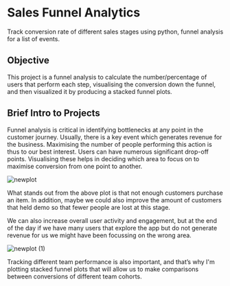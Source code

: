 # Sales Funnel Analytics
Track conversion rate of different sales stages using python, funnel analysis for a list of events.
 
## Objective
This project is a funnel analysis to calculate the number/percentage of users that perform each step, visualising the conversion down the funnel, and then visualized it by producing a stacked funnel plots.

## Brief Intro to Projects
Funnel analysis is critical in identifying bottlenecks at any point in the customer journey. Usually, there is a key event which generates revenue for the business. Maximising the number of people performing this action is thus to our best interest.
Users can have numerous significant drop-off points. Visualising these helps in deciding which area to focus on to maximise conversion from one point to another.

![newplot](https://user-images.githubusercontent.com/67898140/174881388-0c4e0a40-c26c-42af-b588-0baf45b41a9f.png)

What stands out from the above plot is that not enough customers purchase an item. In addition, maybe we could also improve the amount of customers that held demo so that fewer people are lost at this stage.

We can also increase overall user activity and engagement, but at the end of the day if we have many users that explore the app but do not generate revenue for us we might have been focussing on the wrong area.

![newplot (1)](https://user-images.githubusercontent.com/67898140/174881902-dacd74b9-5455-4cc1-9597-c4763a4c1c9d.png)

Tracking different team performance is also important, and that’s why I'm plotting stacked funnel plots that will allow us to make comparisons between conversions of different team cohorts.

